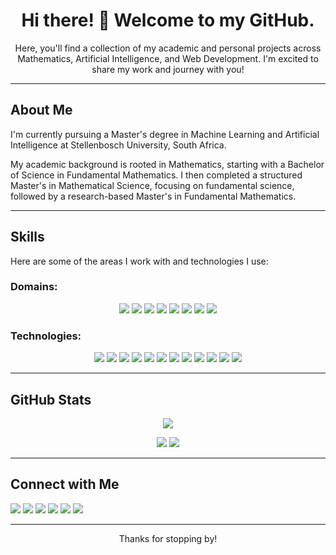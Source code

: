 <h1 align="center">Hi there! 👋 Welcome to my GitHub.</h1>

<p align="center">
Here, you'll find a collection of my academic and personal projects across Mathematics, Artificial Intelligence, and Web Development. I'm excited to share my work and journey with you!
</p>

---

## About Me

I'm currently pursuing a Master's degree in Machine Learning and Artificial Intelligence at Stellenbosch University, South Africa.

My academic background is rooted in Mathematics, starting with a Bachelor of Science in Fundamental Mathematics. I then completed a structured Master's in Mathematical Science, focusing on fundamental science, followed by a research-based Master's in Fundamental Mathematics.

---

## Skills

Here are some of the areas I work with and technologies I use:
### Domains:
<p align="center">
    <img src="https://img.shields.io/badge/-Optimization-05122A?style=flat&logo=&color=5a5a67"/>
    <img src="https://img.shields.io/badge/-Machine%20Learning-05122A?style=flat&logo=&color=5a5a67"/>
    <img src="https://img.shields.io/badge/-Deep%20Learning-05122A?style=flat&logo=&color=5a5a67"/>
    <img src="https://img.shields.io/badge/-Computer%20Vision-05122A?style=flat&logo=&color=5a5a67"/>
    <img src="https://img.shields.io/badge/-Probabilistic%20Modelling-05122A?style=flat&logo=&color=5a5a67"/>
    <img src="https://img.shields.io/badge/-Web%20Development-05122A?style=flat&logo=&color=5a5a67"/>
    <img src="https://img.shields.io/badge/-Cryptography-05122A?style=flat&logo=&color=5a5a67"/>
    <img src="https://img.shields.io/badge/-Numerical%20Analysis-05122A?style=flat&logo=&color=5a5a67"/>
</p>

### Technologies:
<p align="center">
    <img src="https://img.shields.io/badge/-Python-05122A?style=flat&logo=Python&color=5a5a67"/>
    <img src="https://img.shields.io/badge/-PyTorch-05122A?style=flat&logo=PyTorch&color=5a5a67"/>
    <img src="https://img.shields.io/badge/-TensorFlow-05122A?style=flat&logo=TensorFlow&color=5a5a67"/>
    <img src="https://img.shields.io/badge/-JAX-05122A?style=flat&logo=JAX&color=5a5a67"/>
    <img src="https://img.shields.io/badge/-Scikit%20Learn-05122A?style=flat&logo=Scikit-Learn&color=5a5a67"/>
    <img src="https://img.shields.io/badge/-MySQL-05122A?style=flat&logo=MySQL&color=5a5a67"/>
    <img src="https://img.shields.io/badge/-Pandas-05122A?style=flat&logo=Pandas&color=5a5a67"/>
    <img src="https://img.shields.io/badge/-Numpy-05122A?style=flat&logo=Numpy&color=5a5a67"/>
    <img src="https://img.shields.io/badge/-Flask-05122A?style=flat&logo=Flask&color=5a5a67"/>
    <img src="https://img.shields.io/badge/-Django-05122A?style=flat&logo=Django&color=5a5a67"/>
    <img src="https://img.shields.io/badge/-JavaScript-05122A?style=flat&logo=JavaScript&color=5a5a67"/>
    <img src="https://img.shields.io/badge/-NodeJS-05122A?style=flat&logo=NodeJS&color=5a5a67"/>
</p>

---

## GitHub Stats

<p align="center">
    <img src="https://github-readme-stats.vercel.app/api/top-langs/?username=Fahazavana&layout=compact&hide_border=true&hide=tex,html,css&theme=transparent"/>
</p>

<p align="center">
    <img src="http://github-profile-summary-cards.vercel.app/api/cards/profile-details?username=Fahazavana&theme=transparent" />
    <img src="https://github-readme-streak-stats.herokuapp.com/?user=Fahazavana&hide_border=true&card_width=338&theme=transparent"/>
</p>

---

## Connect with Me

<p align="center">
        
[<img src="https://img.shields.io/badge/-Website-c14438?style=flat&logo=Google-Chrome&logoColor=white&link=https://fahazavana.github.io/"/>](https://fahazavana.github.io/)
[<img src="https://img.shields.io/badge/-LinkedIn-blue?style=flat&logo=Linkedin&logoColor=white"/>](https://linkedin.com/in/jean-lucien-randrianantenaina-82b98622b/)
[<img src="https://img.shields.io/badge/-Gmail-c14438?style=flat&logo=Gmail&logoColor=white"/>](mailto:rjlucienaina@gmail.com)
[<img src="https://img.shields.io/badge/-Twitter-1da1f2?labelColor=1da1f2&logo=twitter&logoColor=white&link=https://twitter.com/rjlucienaina"/>](https://twitter.com/rjlucienaina)
<img src="https://komarev.com/ghpvc/?username=Fahazavana&color=blue&style=flat)" />
[<img src="https://img.shields.io/github/followers/Fahazavana?label=Follow&style=social"/>](https://github.com/Fahazavana)

</p>

---

<p align="center">
Thanks for stopping by!
</p>
